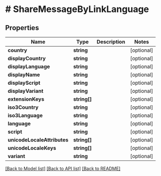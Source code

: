 # # ShareMessageByLinkLanguage

## Properties

Name | Type | Description | Notes
------------ | ------------- | ------------- | -------------
**country** | **string** |  | [optional]
**displayCountry** | **string** |  | [optional]
**displayLanguage** | **string** |  | [optional]
**displayName** | **string** |  | [optional]
**displayScript** | **string** |  | [optional]
**displayVariant** | **string** |  | [optional]
**extensionKeys** | **string[]** |  | [optional]
**iso3Country** | **string** |  | [optional]
**iso3Language** | **string** |  | [optional]
**language** | **string** |  | [optional]
**script** | **string** |  | [optional]
**unicodeLocaleAttributes** | **string[]** |  | [optional]
**unicodeLocaleKeys** | **string[]** |  | [optional]
**variant** | **string** |  | [optional]

[[Back to Model list]](../../README.md#models) [[Back to API list]](../../README.md#endpoints) [[Back to README]](../../README.md)
